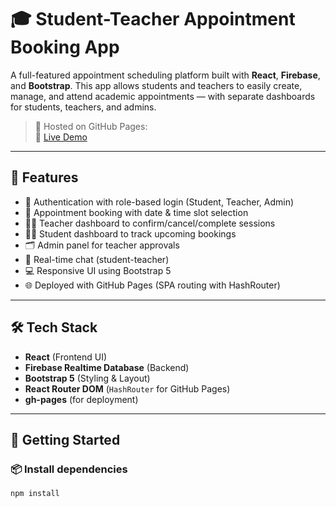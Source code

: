 # 🎓 Student-Teacher Appointment Booking App

A full-featured appointment scheduling platform built with **React**, **Firebase**, and **Bootstrap**. This app allows students and teachers to easily create, manage, and attend academic appointments — with separate dashboards for students, teachers, and admins.

> 📍 Hosted on GitHub Pages:  
> 🔗 [Live Demo](https://viji-ai.github.io/Student-Teacher-Appointment-Booking-App/)

---

## 🚀 Features

- 🔐 Authentication with role-based login (Student, Teacher, Admin)
- 📅 Appointment booking with date & time slot selection
- 👩‍🏫 Teacher dashboard to confirm/cancel/complete sessions
- 👨‍🎓 Student dashboard to track upcoming bookings
- 🗂 Admin panel for teacher approvals
- 💬 Real-time chat (student-teacher)
- 💻 Responsive UI using Bootstrap 5
- 🌐 Deployed with GitHub Pages (SPA routing with HashRouter)

---

## 🛠️ Tech Stack

- **React** (Frontend UI)
- **Firebase Realtime Database** (Backend)
- **Bootstrap 5** (Styling & Layout)
- **React Router DOM** (`HashRouter` for GitHub Pages)
- **gh-pages** (for deployment)

---

## 🧪 Getting Started

### 📦 Install dependencies

```bash
npm install
